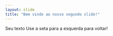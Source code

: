 ```yaml
---
layout: slide
title: "Bem vindo ao nosso segundo slide!"
---
```

Seu texto
Use a seta para a esquerda para voltar!
